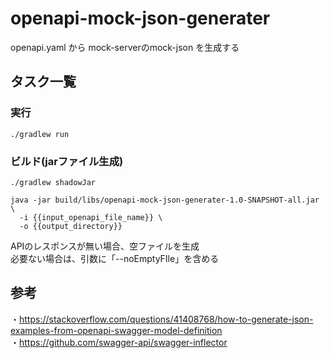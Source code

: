# openapi-mock-json-generater
openapi.yaml から mock-serverのmock-json を生成する

## タスク一覧

### 実行

```
./gradlew run
```

### ビルド(jarファイル生成)

```
./gradlew shadowJar
```

```
java -jar build/libs/openapi-mock-json-generater-1.0-SNAPSHOT-all.jar \
  -i {{input_openapi_file_name}} \
  -o {{output_directory}}
```

APIのレスポンスが無い場合、空ファイルを生成  
必要ない場合は、引数に「--noEmptyFIle」を含める

## 参考

・https://stackoverflow.com/questions/41408768/how-to-generate-json-examples-from-openapi-swagger-model-definition  
・https://github.com/swagger-api/swagger-inflector
